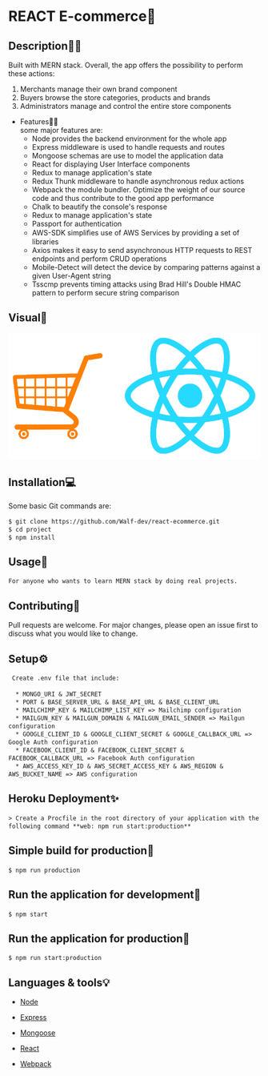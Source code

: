 # REACT E-commerce🛒

## Description👨‍🏫

Built with MERN stack. Overall, the app offers the possibility to perform these actions: 

1. Merchants manage their own brand component
2. Buyers browse the store categories, products and brands
3. Administrators manage and control the entire store components 


* Features👨‍🔬\
  some major features are:
  * Node provides the backend environment for the whole app
  * Express middleware is used to handle requests and routes
  * Mongoose schemas are use to model the application data
  * React for displaying User Interface components
  * Redux to manage application's state
  * Redux Thunk middleware to handle asynchronous redux actions
  * Webpack the module bundler. Optimize the weight of our source code and thus contribute to the good app performance
  * Chalk to beautify the console's response
  * Redux to manage application's state
  * Passport for authentication
  * AWS-SDK simpliﬁes use of AWS Services by providing a set of libraries
  * Axios makes it easy to send asynchronous HTTP requests to REST endpoints and perform CRUD operations
  * Mobile-Detect will detect the device by comparing patterns against a given User-Agent string
  * Tsscmp prevents timing attacks using Brad Hill's Double HMAC pattern to perform secure string comparison




## Visual📸

![For E-Commerce](/client/public/images/social-preview.png)


## Installation💻

Some basic Git commands are:

```
$ git clone https://github.com/Walf-dev/react-ecommerce.git
$ cd project
$ npm install
```


## Usage🥋

```
For anyone who wants to learn MERN stack by doing real projects.
```


## Contributing🧤

Pull requests are welcome. For major changes, please open an issue first to discuss what you would like to change.



## Setup⚙

```
 Create .env file that include:

  * MONGO_URI & JWT_SECRET
  * PORT & BASE_SERVER_URL & BASE_API_URL & BASE_CLIENT_URL
  * MAILCHIMP_KEY & MAILCHIMP_LIST_KEY => Mailchimp configuration
  * MAILGUN_KEY & MAILGUN_DOMAIN & MAILGUN_EMAIL_SENDER => Mailgun configuration
  * GOOGLE_CLIENT_ID & GOOGLE_CLIENT_SECRET & GOOGLE_CALLBACK_URL => Google Auth configuration
  * FACEBOOK_CLIENT_ID & FACEBOOK_CLIENT_SECRET & FACEBOOK_CALLBACK_URL => Facebook Auth configuration
  * AWS_ACCESS_KEY_ID & AWS_SECRET_ACCESS_KEY & AWS_REGION & AWS_BUCKET_NAME => AWS configuration
```

## Heroku Deployment✨

```
> Create a Procfile in the root directory of your application with the following command **web: npm run start:production**
```


## Simple build for production🔨

```
$ npm run production
```

## Run the application for development🧪

```
$ npm start
```

## Run the application for production🛒

```
$ npm run start:production
```


## Languages & tools💡

- [Node](https://nodejs.org/en/)

- [Express](https://expressjs.com/)

- [Mongoose](https://mongoosejs.com/)

- [React](https://reactjs.org/)

- [Webpack](https://webpack.js.org/)


